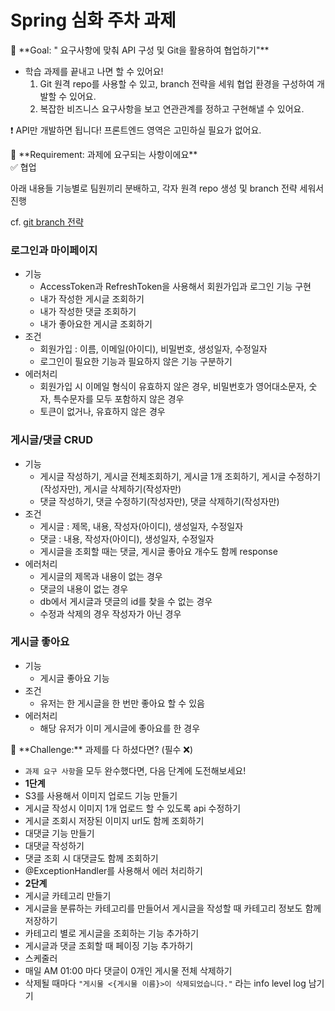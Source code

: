 # Spring 심화 주차 과제

<aside>
🏁 **Goal:  " 요구사항에 맞춰 API 구성 및 Git을 활용하여 협업하기"**

</aside>

- 학습 과제를 끝내고 나면 할 수 있어요!
    1. Git 원격 repo를 사용할 수 있고, branch 전략을 세워 협업 환경을 구성하여 개발할 수 있어요.
    2. 복잡한 비즈니스 요구사항을 보고 연관관계를 정하고 구현해낼 수 있어요.

❗ API만 개발하면 됩니다! 프론트엔드 영역은 고민하실 필요가 없어요.

<aside>
🚩 **Requirement:  과제에 요구되는 사항이에요**

</aside>

<aside>
✅ 협업

아래 내용들 기능별로 팀원끼리 분배하고, 각자 원격 repo 생성 및 branch 전략 세워서 진행

cf. [git branch 전략](https://velog.io/@kw2577/Git-branch-%EC%A0%84%EB%9E%B5)

</aside>

### 로그인과 마이페이지

- 기능
    - AccessToken과 RefreshToken을 사용해서 회원가입과 로그인 기능 구현
    - 내가 작성한 게시글 조회하기
    - 내가 작성한 댓글 조회하기
    - 내가 좋아요한 게시글 조회하기
- 조건
    - 회원가입 : 이름, 이메일(아이디), 비밀번호, 생성일자, 수정일자
    - 로그인이 필요한 기능과 필요하지 않은 기능 구분하기
- 에러처리
    - 회원가입 시 이메일 형식이 유효하지 않은 경우, 비밀번호가 영어대소문자, 숫자, 특수문자를 모두 포함하지 않은 경우
    - 토큰이 없거나, 유효하지 않은 경우

### 게시글/댓글 CRUD

- 기능
    - 게시글 작성하기, 게시글 전체조회하기, 게시글 1개 조회하기, 게시글 수정하기(작성자만), 게시글 삭제하기(작성자만)
    - 댓글 작성하기, 댓글 수정하기(작성자만), 댓글 삭제하기(작성자만)
- 조건
    - 게시글 : 제목, 내용, 작성자(아이디), 생성일자, 수정일자
    - 댓글 : 내용, 작성자(아이디), 생성일자, 수정일자
    - 게시글을 조회할 때는 댓글, 게시글 좋아요 개수도 함께 response
- 에러처리
    - 게시글의 제목과 내용이 없는 경우
    - 댓글의 내용이 없는 경우
    - db에서 게시글과 댓글의 id를 찾을 수 없는 경우
    - 수정과 삭제의 경우 작성자가 아닌 경우

### 게시글 좋아요

- 기능
    - 게시글 좋아요 기능
- 조건
    - 유저는 한 게시글을 한 번만 좋아요 할 수 있음
- 에러처리
    - 해당 유저가 이미 게시글에 좋아요를 한 경우
    
<aside>
🏃 **Challenge:** 과제를 다 하셨다면? (필수 ❌)

</aside>

- `과제 요구 사항`을 모두 완수했다면, 다음 단계에 도전해보세요!
- **1단계**
- S3를 사용해서 이미지 업로드 기능 만들기
- 게시글 작성시 이미지 1개 업로드 할 수 있도록 api 수정하기
- 게시글 조회시 저장된 이미지 url도 함께 조회하기
- 대댓글 기능 만들기
- 대댓글 작성하기
- 댓글 조회 시 대댓글도 함께 조회하기
- @ExceptionHandler를 사용해서 에러 처리하기
- **2단계**
- 게시글 카테고리 만들기
- 게시글을 분류하는 카테고리를 만들어서 게시글을 작성할 때 카테고리 정보도 함께 저장하기
- 카테고리 별로 게시글을 조회하는 기능 추가하기
- 게시글과 댓글 조회할 때 페이징 기능 추가하기
- 스케줄러
- 매일 AM 01:00 마다 댓글이 0개인 게시물 전체 삭제하기
- 삭제될 때마다 `"게시물 <{게시물 이름}>이 삭제되었습니다."` 라는 info level log 남기기
